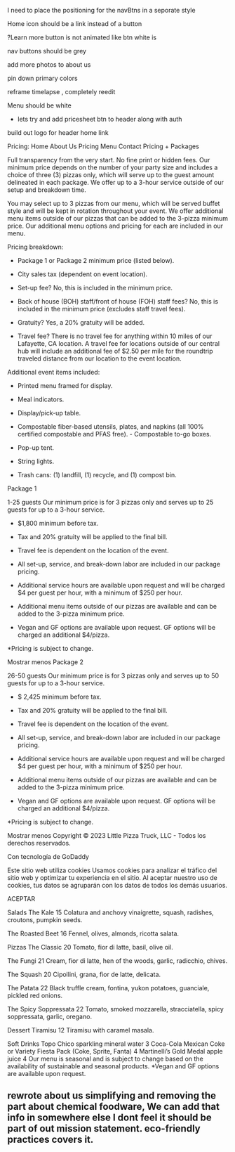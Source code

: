 I need to place the positioning for the navBtns in a seporate style

Home icon should be a link instead of a button

?Learn more button is not animated like btn white is

nav buttons should be grey

add more photos to about us

pin down primary colors

reframe timelapse , completely reedit

Menu should be white

* lets try and add pricesheet btn to header along with auth

build out logo for header home link



Pricing: 
Home
About Us
Pricing
Menu
Contact
Pricing + Packages

Full transparency from the very start. No fine print or hidden fees.
Our minimum price depends on the number of your party size and includes a choice of three (3) pizzas only, which will serve up to the guest amount delineated in each package. We offer up to a 3-hour service outside of our setup and breakdown time. 



You may select up to 3 pizzas from our menu, which will be served buffet style and will be kept in rotation throughout your event. We offer additional menu items outside of our pizzas that can be added to the 3-pizza minimum price. Our additional menu options and pricing for each are included in our menu. 



Pricing breakdown: 



- Package 1 or Package 2 minimum price (listed below).

- City sales tax (dependent on event location).

- Set-up fee? No, this is included in the minimum price.

- Back of house (BOH) staff/front of house (FOH) staff fees? No, this is included in the minimum price (excludes staff travel fees).

- Gratuity? Yes, a 20% gratuity will be added. 

- Travel fee? There is no travel fee for anything within 10 miles of our Lafayette, CA location. A travel fee for locations outside of our central hub will include an additional fee of $2.50 per mile for the roundtrip traveled distance from our location to the event location. 

  

Additional event items included:

 

- Printed menu framed for display.
- Meal indicators.
- Display/pick-up table.
- Compostable fiber-based utensils, plates, and napkins (all 100% certified compostable and PFAS free). - Compostable to-go boxes. 

- Pop-up tent.
- String lights.
- Trash cans: (1) landfill, (1) recycle, and (1) compost bin. 

Package 1

1-25 guests
Our minimum price is for 3 pizzas only and serves up to 25 guests for up to a 3-hour service. 



- $1,800 minimum before tax. 

- Tax and 20% gratuity will be applied to the final bill. 

- Travel fee is dependent on the location of the event. 

- All set-up, service, and break-down labor are included in our package pricing. 

- Additional service hours are available upon request and will be charged $4 per guest per hour, with a minimum of $250 per hour. 

- Additional menu items outside of our pizzas are available and can be added to the 3-pizza minimum price. 

- Vegan and GF options are available upon request. GF options will be charged an additional $4/pizza. 



*Pricing is subject to change. 

Mostrar menos
Package 2

26-50 guests
Our minimum price is for 3 pizzas only and serves up to 50 guests for up to a 3-hour service. 



- $ 2,425 minimum before tax. 

- Tax and 20% gratuity will be applied to the final bill. 

- Travel fee is dependent on the location of the event. 

- All set-up, service, and break-down labor are included in our package pricing. 

- Additional service hours are available upon request and will be charged $4 per guest per hour, with a minimum of $250 per hour. 

- Additional menu items outside of our pizzas are available and can be added to the 3-pizza minimum price. 

- Vegan and GF options are available upon request. GF options will be charged an additional $4/pizza. 



*Pricing is subject to change. 

Mostrar menos
Copyright © 2023 Little Pizza Truck, LLC - Todos los derechos reservados.

Con tecnología de GoDaddy

Este sitio web utiliza cookies
Usamos cookies para analizar el tráfico del sitio web y optimizar tu experiencia en el sitio. Al aceptar nuestro uso de cookies, tus datos se agruparán con los datos de todos los demás usuarios.

ACEPTAR

Salads
The Kale
15
Colatura and anchovy vinaigrette, squash, radishes, croutons, pumpkin seeds. 

The Roasted Beet
16
Fennel, olives, almonds, ricotta salata. 

Pizzas
The Classic
20
Tomato, fior di latte, basil, olive oil. 

The Fungi
21
Cream, fior di latte, hen of the woods, garlic, radicchio, chives. 

The Squash
20
Cipollini, grana, fior de latte, delicata. 

The Patata
22
Black truffle cream, fontina, yukon potatoes, guanciale, pickled red onions. 

The Spicy Soppressata
22
Tomato, smoked mozzarella, stracciatella, spicy soppressata, garlic, oregano. 

Dessert
Tiramisu
12
Tiramisu with caramel masala. 

Soft Drinks
Topo Chico sparkling mineral water
3
Coca-Cola Mexican Coke or Variety Fiesta Pack (Coke, Sprite, Fanta)
4
Martinelli’s Gold Medal apple juice
4
Our menu is seasonal and is subject to change based on the availability of sustainable and seasonal products. *Vegan and GF options are available upon request.

## rewrote about us simplifying and removing the part about chemical foodware, We can add that info in somewhere else I dont feel it should be part of out mission statement. eco-friendly practices covers it. 